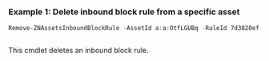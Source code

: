 ### Example 1: Delete inbound block rule from a specific asset
```powershell
Remove-ZNAssetsInboundBlockRule -AssetId a:a:OtfLGUBq -RuleId 7d3820ef-886a-4b12-a65f-55a79c3bd2ce
```

```output

```

This cmdlet deletes an inbound block rule.